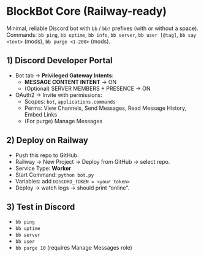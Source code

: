 # BlockBot Core (Railway-ready)

Minimal, reliable Discord bot with `bb` / `bb!` prefixes (with or without a space).  
Commands: `bb ping`, `bb uptime`, `bb info`, `bb server`, `bb user [@tag]`, `bb say <text>` (mods), `bb purge <1-200>` (mods).

## 1) Discord Developer Portal
- Bot tab → **Privileged Gateway Intents**:
  - **MESSAGE CONTENT INTENT** → ON
  - (Optional) SERVER MEMBERS + PRESENCE → ON
- OAuth2 → Invite with permissions:
  - Scopes: `bot`, `applications.commands`
  - Perms: View Channels, Send Messages, Read Message History, Embed Links
  - (For purge) Manage Messages

## 2) Deploy on Railway
- Push this repo to GitHub.
- Railway → New Project → Deploy from GitHub → select repo.
- Service Type: **Worker**
- Start Command: `python bot.py`
- Variables: add `DISCORD_TOKEN = <your token>`
- Deploy → watch logs → should print “online”.

## 3) Test in Discord
- `bb ping`
- `bb uptime`
- `bb server`
- `bb user`
- `bb purge 10` (requires Manage Messages role)